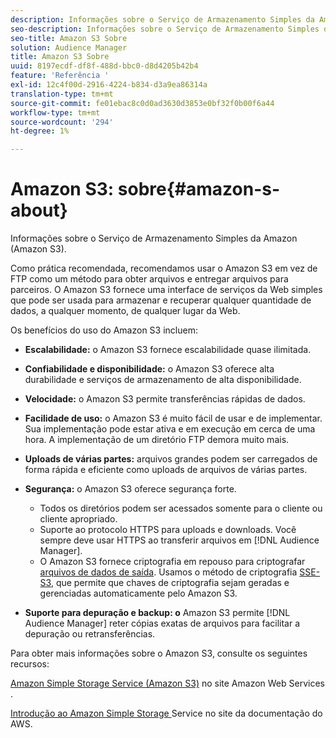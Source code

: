 ```yaml
---
description: Informações sobre o Serviço de Armazenamento Simples da Amazon (Amazon S3).
seo-description: Informações sobre o Serviço de Armazenamento Simples da Amazon (Amazon S3).
seo-title: Amazon S3 Sobre
solution: Audience Manager
title: Amazon S3 Sobre
uuid: 8197ecdf-df8f-488d-bbc0-d8d4205b42b4
feature: 'Referência '
exl-id: 12c4f00d-2916-4224-b834-d3a9ea86314a
translation-type: tm+mt
source-git-commit: fe01ebac8c0d0ad3630d3853e0bf32f0b00f6a44
workflow-type: tm+mt
source-wordcount: '294'
ht-degree: 1%

---
```


# Amazon S3: sobre{#amazon-s-about}

Informações sobre o Serviço de Armazenamento Simples da Amazon (Amazon S3).

Como prática recomendada, recomendamos usar o Amazon S3 em vez de FTP como um método para obter arquivos e entregar arquivos para parceiros. O Amazon S3 fornece uma interface de serviços da Web simples que pode ser usada para armazenar e recuperar qualquer quantidade de dados, a qualquer momento, de qualquer lugar da Web.

Os benefícios do uso do Amazon S3 incluem:

* **Escalabilidade:** o Amazon S3 fornece escalabilidade quase ilimitada.
* **Confiabilidade e disponibilidade:** o Amazon S3 oferece alta durabilidade e serviços de armazenamento de alta disponibilidade.
* **Velocidade:** o Amazon S3 permite transferências rápidas de dados.
* **Facilidade de uso:** o Amazon S3 é muito fácil de usar e de implementar. Sua implementação pode estar ativa e em execução em cerca de uma hora. A implementação de um diretório FTP demora muito mais.
* **Uploads de várias partes:** arquivos grandes podem ser carregados de forma rápida e eficiente como uploads de arquivos de várias partes.
* **Segurança:** o Amazon S3 oferece segurança forte.

   * Todos os diretórios podem ser acessados somente para o cliente ou cliente apropriado.
   * Suporte ao protocolo HTTPS para uploads e downloads. Você sempre deve usar HTTPS ao transferir arquivos em [!DNL Audience Manager].
   * O Amazon S3 fornece criptografia em repouso para criptografar [arquivos de dados de saída](../integration/receiving-audience-data/batch-outbound-transfers/outbound-file-name-contents.md). Usamos o método de criptografia [SSE-S3](https://docs.aws.amazon.com/AmazonS3/latest/dev/serv-side-encryption.html), que permite que chaves de criptografia sejam geradas e gerenciadas automaticamente pelo Amazon S3.

* **Suporte para depuração e backup: o** Amazon S3 permite  [!DNL Audience Manager] reter cópias exatas de arquivos para facilitar a depuração ou retransferências.

Para obter mais informações sobre o Amazon S3, consulte os seguintes recursos:

[Amazon Simple Storage Service (Amazon S3)](https://aws.amazon.com/s3/) no site Amazon Web Services .

[Introdução ao Amazon Simple Storage ](https://docs.aws.amazon.com/AmazonS3/latest/gsg/GetStartedWithS3.html) Service no site da documentação do AWS.
